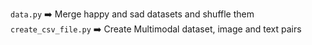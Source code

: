`data.py` ➡️ Merge happy and sad datasets and shuffle them
`create_csv_file.py` ➡️ Create Multimodal dataset, image and text pairs
